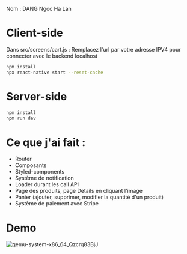 Nom : DANG Ngoc Ha Lan

# Client-side

Dans src/screens/cart.js : Remplacez l'url par votre adresse IPV4 pour connecter avec le backend localhost

```bash
npm install
npx react-native start --reset-cache
```

# Server-side

```bash
npm install
npm run dev
```

# Ce que j'ai fait :

- Router
- Composants
- Styled-components
- Système de notification
- Loader durant les call API
- Page des produits, page Details en cliquant l'image
- Panier (ajouter, supprimer, modifier la quantité d'un produit)
- Système de paiement avec Stripe

# Demo

![qemu-system-x86_64_Qzcrq83BjJ](https://user-images.githubusercontent.com/56402276/227215449-b06795fc-ff92-4590-a307-46500f61a799.gif)
